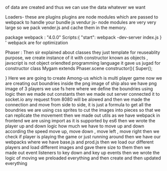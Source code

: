 of data are created and thus we can use the data whatever we want 

Loaders- these are plugins 
plugins are node modules which are passed to webpack to handle your bundle js
vendur js- node modules are very very large so we pack vender.js and cache them in the memory.

package webpack : "4.0.0"
Scripts:{ "start": webpack -dev-server
index.js
}
'
webpack are for optimization 

Phaser :
Then sir explained about classes they just template for reuseablity purpose, we create instance of it with constructor known 
as objects , javscript is not object oriendted programming language it gave us jugad for constructor
class Mygam extends Phaser.scene
constructor(){
Super();

}
Here we are going to create Among-us which is multi player game 
now we are creating out boundries inside the png image of ship also we have png image of 3 players
we use fs here where we define the boundries using logic
then we made out constants
then we made out server connected it to socket.io any request from 8080 will be alowed and then we made the connection and 
move from side to side, it is just a formula to get all the boundries
we are using css sprites to cut the images into pieces so that we can replicate the movement 
then we made out utils 
as we have webpack in frontend we are using import as it is supported by es6
then we wrote the player up and down logic how much we have to move up and down according the speed
move up, move down , move left , move right
then we check if player is playing the game or just running around 
then we have our webpacks where we have base.js and prod.js
then we load our different players and load different images and gave there size to them
then we made out event listeners to key down and key up events
then we wrote the logic of moving 
we preloaded everything and then create and then updated everything 
